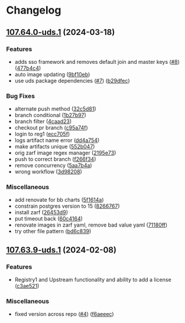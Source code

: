 # Changelog

## [107.64.0-uds.1](https://github.com/defenseunicorns/uds-package-artifactory/compare/v107.63.9-uds.1...v107.64.0-uds.1) (2024-03-18)


### Features

* adds sso framework and removes default join and master keys ([#8](https://github.com/defenseunicorns/uds-package-artifactory/issues/8)) ([477b4c4](https://github.com/defenseunicorns/uds-package-artifactory/commit/477b4c49dd0cfa1541a59502616386d723ef9284))
* auto image updating ([9bf10eb](https://github.com/defenseunicorns/uds-package-artifactory/commit/9bf10ebe14dc42dedbdff03ddea21be9a1fcd4d7))
* use uds package dependencies ([#7](https://github.com/defenseunicorns/uds-package-artifactory/issues/7)) ([b29dfec](https://github.com/defenseunicorns/uds-package-artifactory/commit/b29dfec2d300fede75c67084aed346afc3a00e31))


### Bug Fixes

* alternate push method ([32c5d81](https://github.com/defenseunicorns/uds-package-artifactory/commit/32c5d8198e396e71f39e77392a237046e1d89384))
* branch conditional ([1b27b97](https://github.com/defenseunicorns/uds-package-artifactory/commit/1b27b974b028636bd79106219acde4dc12828cec))
* branch filter ([4caad23](https://github.com/defenseunicorns/uds-package-artifactory/commit/4caad23df50ea7176b09fa61fe8879f467bd862a))
* checkout pr branch ([c95a74f](https://github.com/defenseunicorns/uds-package-artifactory/commit/c95a74f26fa4d19b2923824268d244743b2ff367))
* login to reg1 ([ecc705f](https://github.com/defenseunicorns/uds-package-artifactory/commit/ecc705feb792fd83baf37727a92006d0cbc006c3))
* logs artifact name error ([dd4a754](https://github.com/defenseunicorns/uds-package-artifactory/commit/dd4a754523403cfd9fb18b2d0c4982da9629d9d9))
* make artifacts unique ([552b047](https://github.com/defenseunicorns/uds-package-artifactory/commit/552b04728ac00d81745f5a039f95f953e56b9cd6))
* orig zarf image regex manager ([2195e73](https://github.com/defenseunicorns/uds-package-artifactory/commit/2195e738429b5713763ea3c337ccfc93b4033d34))
* push to correct branch ([f266f34](https://github.com/defenseunicorns/uds-package-artifactory/commit/f266f34b7fc2a97c5ac86ec47da8f4df446b3e6b))
* remove concurrency ([5aa7b4a](https://github.com/defenseunicorns/uds-package-artifactory/commit/5aa7b4a66443d6a4854aa6d7fb7a1e5ae090e1d4))
* wrong workflow ([3d98208](https://github.com/defenseunicorns/uds-package-artifactory/commit/3d98208d0e2f6992cc28de33e9394c9960e2b8ee))


### Miscellaneous

* add renovate for bb charts ([5f1614a](https://github.com/defenseunicorns/uds-package-artifactory/commit/5f1614a8600dbbfa29f0431593541c7c75a071da))
* constrain postgres version to 15 ([8266767](https://github.com/defenseunicorns/uds-package-artifactory/commit/8266767aaff414a583209a81975796df1fa9dba5))
* install zarf ([26453d9](https://github.com/defenseunicorns/uds-package-artifactory/commit/26453d932b648309a2979b569346be4a273603e2))
* put timeout back ([60c4164](https://github.com/defenseunicorns/uds-package-artifactory/commit/60c4164e3f6aa6a70b1080b92ab12a6618e18384))
* renovate images in zarf yaml, remove bad value yaml ([71180ff](https://github.com/defenseunicorns/uds-package-artifactory/commit/71180ff7d5dbcbbef38f7d8c8552722874c12dc8))
* try other file pattern ([bd6c839](https://github.com/defenseunicorns/uds-package-artifactory/commit/bd6c8396a3284d14e40b0841b07baac3ed287bf8))

## [107.63.9-uds.1](https://github.com/defenseunicorns/uds-package-artifactory/compare/v107.63.9-uds.0...v107.63.9-uds.1) (2024-02-08)


### Features

* Registry1 and Upstream functionality and ability to add a license ([c3ae521](https://github.com/defenseunicorns/uds-package-artifactory/commit/c3ae521f9f98d4afd3882d7d835dfe80672594b3))


### Miscellaneous

* fixed version across repo ([#4](https://github.com/defenseunicorns/uds-package-artifactory/issues/4)) ([f6aeeec](https://github.com/defenseunicorns/uds-package-artifactory/commit/f6aeeecf80606e68d951cb62d3c2e5aa1cf0cd3e))

